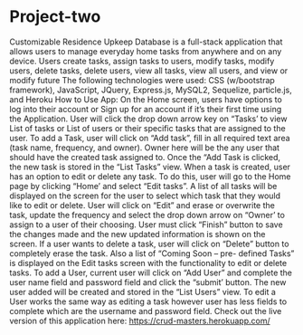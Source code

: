 ﻿# Project-two
Customizable Residence Upkeep Database is a full-stack application that allows users to manage everyday home tasks from anywhere and on any device. Users create tasks, assign tasks to users, modify tasks, modify users, delete tasks, delete users, view all tasks, view all users, and view or modify future 
The following technologies were used:  CSS (w/bootstrap framework), JavaScript, JQuery, Express.js, MySQL2, Sequelize, particle.js, and Heroku 
How to Use App:
On the Home screen, users have options to log into their account or Sign up for an account if it’s their first time using the Application.
User will click the drop down arrow key on “Tasks’ to view List of tasks or List of users or their specific tasks that are assigned to the user.
To add a Task, user will click on “Add task”, fill in all required text area (task name, frequency, and owner). Owner here will be the any user that should have the created task assigned to. Once the “Add Task is clicked, the new task is stored in the “List Tasks” view.
When a task is created, user has an option to edit or delete any task. To do this, user will go to the Home page by clicking “Home’ and select “Edit tasks”. A list of all tasks will be displayed on the screen for the user to select which task that they would like to edit or delete. User will click on “Edit” and erase or overwrite the task, update the frequency and select the drop down arrow on “Owner’ to assign to a user of their choosing. User must click “Finish” button to save the changes made and the new updated information is shown on the screen. If a user wants to delete a task, user will click on “Delete” button to completely erase the task.
Also a list of “Coming Soon – pre- defined Tasks” is displayed on the Edit tasks screen with the functionality to edit or delete tasks.
To add a User, current user will click on “Add User” and complete the user name field and password field and click the “submit’ button. The new user added will be created and stored in the “List Users” view.
To edit a User works the same way as editing a task however user has less fields to complete which are the username and password field.
Check out the live version of this application here: https://crud-masters.herokuapp.com/
